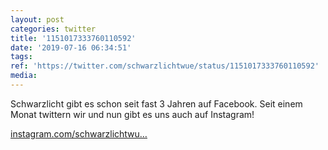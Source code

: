 ```yaml
---
layout: post
categories: twitter
title: '1151017333760110592'
date: '2019-07-16 06:34:51'
tags: 
ref: 'https://twitter.com/schwarzlichtwue/status/1151017333760110592'
media:
---
```

Schwarzlicht gibt es schon seit fast 3 Jahren auf Facebook. Seit einem Monat twittern wir und nun gibt es uns auch auf Instagram!

[instagram.com/schwarzlichtwu…](https://instagram.com/schwarzlichtwuerzburg) 